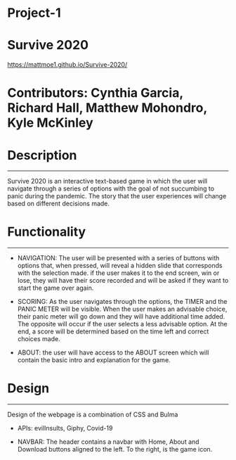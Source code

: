 # Project-1
# Survive 2020

https://mattmoe1.github.io/Survive-2020/

# Contributors: Cynthia Garcia, Richard Hall, Matthew Mohondro, Kyle McKinley

# Description #
---------------
Survive 2020 is an interactive text-based game in which the user will navigate through a series of options with the goal of not succumbing to panic during the pandemic. The story that the user experiences will change based on different decisions made. 

# Functionality #
-----------------
- NAVIGATION: The user will be presented with a series of buttons with options that, when pressed, will  reveal a hidden slide that corresponds with the selection made. if the user makes it to the end screen, win or lose, they will have their score recorded and will be asked if they want to start the game over again.

- SCORING: As the user navigates through the options, the TIMER and the PANIC METER will be visible. When the user makes an advisable choice, their panic meter will go down and they will have additional time added. The opposite will occur if the user selects a less advisable option. At the end, a score will be determined based on the time left and correct choices made.

- ABOUT: the user will have access to the ABOUT screen which will contain the basic intro and explanation for the game.

# Design #
----------
Design of the webpage is a combination of CSS and Bulma

- APIs: evilInsults, Giphy, Covid-19

- NAVBAR: The header contains a navbar with Home, About and Download buttons aligned to the left. To the right, is the game icon.